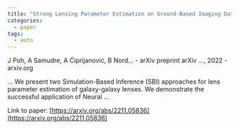 ```yaml
---
title: "Strong Lensing Parameter Estimation on Ground-Based Imaging Data Using Simulation-Based Inference"
categories:
  - paper
tags:
  - auto
---
```

J Poh, A Samudre, A Ćiprijanović, B Nord… - arXiv preprint arXiv …, 2022 - arxiv.org

… We present two Simulation-Based Inference (SBI) approaches for lens parameter estimation of galaxy-galaxy lenses. We demonstrate the successful application of Neural …

Link to paper: [https://arxiv.org/abs/2211.05836](https://arxiv.org/abs/2211.05836)
